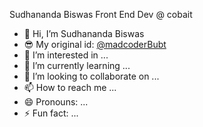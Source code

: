 Sudhananda Biswas
Front End Dev @ cobait
- 👋 Hi, I’m Sudhananda Biswas
- 😎 My original id: [@madcoderBubt](github.com/madcoderbubt)
- 👀 I’m interested in ...
- 🌱 I’m currently learning ...
- 💞️ I’m looking to collaborate on ...
- 📫 How to reach me ...
- 😄 Pronouns: ...
- ⚡ Fun fact: ...

<!---
shbsovon/shbsovon is a ✨ special ✨ repository because its `README.md` (this file) appears on your GitHub profile.
You can click the Preview link to take a look at your changes.
--->
